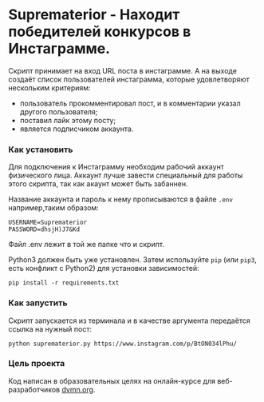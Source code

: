 # Suprematerior - Находит победителей конкурсов в Инстаграмме.

Скрипт принимает на вход URL поста в инстаграмме. А на выходе создаёт список пользователей инстаграмма, которые удовлетворяют нескольким критериям:
- пользователь прокомментировал пост, и в комментарии указал другого пользователя;
- поставил лайк этому посту;
- является подписчиком аккаунта.

### Как установить

Для подключения к Инстаграмму необходим рабочий аккаунт физического лица. Аккаунт лучше завести специальный для работы этого скрипта, так как акаунт может быть забаннен.

Название аккаунта и пароль к нему прописываются в файле `.env` например,таким образом:
```
USERNAME=Suprematerior
PASSWORD=dhsjH)J7&Kd
```
Файл .env лежит в той же папке что и скрипт.

Python3 должен быть уже установлен.
Затем используйте `pip` (или `pip3`, есть конфликт с Python2) для установки зависимостей:
```
pip install -r requirements.txt
```

### Как запустить

Скрипт запускается из терминала и в качестве аргумента передаётся ссылка на нужный пост:
```
python suprematerior.py https://www.instagram.com/p/BtON034lPhu/
```
### Цель проекта

Код написан в образовательных целях на онлайн-курсе для веб-разработчиков [dvmn.org](https://dvmn.org/).
